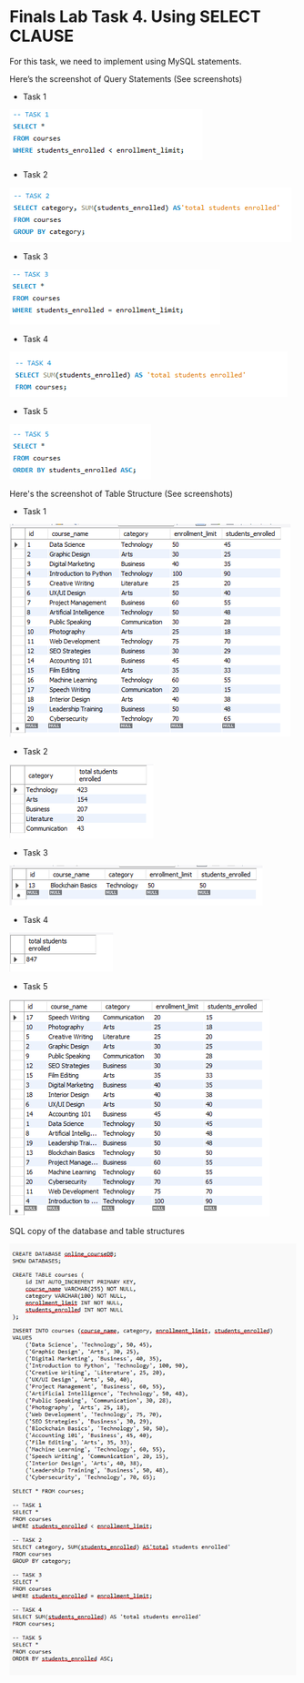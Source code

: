 # Finals Lab Task 4. Using SELECT CLAUSE
For this task, we need to implement using MySQL statements.

Here’s the screenshot of Query Statements (See screenshots)

- Task 1
  
![Sample Output](images/TSK1.png)

- Task 2
  
![Sample Output](images/TSK2.png)

- Task 3

![Sample Output](images/TSK3.png)

- Task 4
  
![Sample Output](images/TSK4.png)

- Task 5
  
![Sample Output](images/TSK5.png)

Here's the screenshot of Table Structure (See screenshots)

- Task 1
  
![Sample Output](images/T1.png)

- Task 2
  
![Sample Output](images/T2.png)

- Task 3
  
![Sample Output](images/T3.png)

- Task 4
  
![Sample Output](images/T4.png)

- Task 5
  
![Sample Output](images/T5.png)

SQL copy of the database and table structures

![Sample Output](images/CODE.png)

